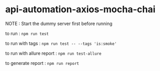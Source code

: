 # api-automation-axios-mocha-chai

NOTE : Start the dummy server first before running

to run :
```npm run test```

to run with tags : 
```npm run test -- --tags 'is:smoke'```

to run with allure report :
```npm run test-allure```

to generate report :
```npm run report```
